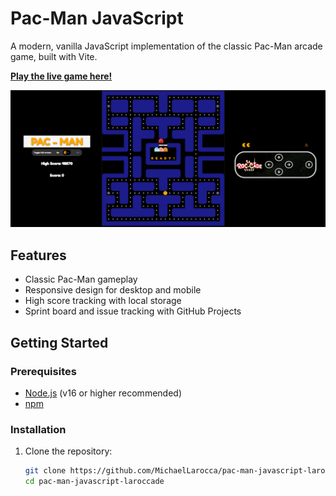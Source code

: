 # Pac-Man JavaScript

A modern, vanilla JavaScript implementation of the classic Pac-Man arcade game, built with Vite.

[**Play the live game here!**](https://pac-man-javascript-laroccade.netlify.app/)

![Pac-Man Logo](public/images/LC-Pac-Man-screen-shot.png)

## Features

- Classic Pac-Man gameplay
- Responsive design for desktop and mobile
- High score tracking with local storage
- Sprint board and issue tracking with GitHub Projects

## Getting Started

### Prerequisites

- [Node.js](https://nodejs.org/) (v16 or higher recommended)
- [npm](https://www.npmjs.com/)

### Installation

1. Clone the repository:
   ```bash
   git clone https://github.com/MichaelLarocca/pac-man-javascript-laroccade.git
   cd pac-man-javascript-laroccade